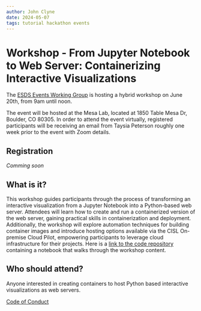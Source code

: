 ```yaml
---
author: John Clyne
date: 2024-05-07
tags: tutorial hackathon events
---
```


# Workshop - From Jupyter Notebook to Web Server: Containerizing Interactive Visualizations 

The [ESDS Events Working Group](https://ncar.github.io/esds/about/#events-working-group) is hosting a hybrid workshop on June 20th, from 9am until noon. 


The event will be hosted at the Mesa Lab, located at 1850 Table
Mesa Dr, Boulder, CO 80305. In order to attend the event virtually,
registered participants will be receiving an email from Taysia
Peterson roughly one week prior to the event with Zoom details.

## Registration

*Comming soon*

## What is it?

This workshop guides participants through the process of transforming
an interactive visualization from a Jupyter Notebook into a
Python-based web server. Attendees will learn how to create and run
a containerized version of the web server, gaining practical skills
in containerization and deployment. Additionally, the workshop will
explore automation techniques for building container images and
introduce hosting options available via the CISL On-premise Cloud
Pilot, empowering participants to leverage cloud infrastructure for
their projects. Here is a [link to the code
repository](https://github.com/NicholasCote/nbviz-to-container)
containing a notebook that walks through the workshop content.

## Who should attend?

Anyone interested in creating containers to host Python based
interactive visualizations as web servers.



[Code of Conduct](https://www.ucar.edu/who-we-are/ethics-integrity/codes-conduct/participants)
